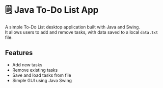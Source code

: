 # 🗒️ Java To-Do List App

A simple To-Do List desktop application built with Java and Swing.  
It allows users to add and remove tasks, with data saved to a local `data.txt` file.

## Features
- Add new tasks
- Remove existing tasks
- Save and load tasks from file
- Simple GUI using Java Swing
